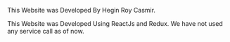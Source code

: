 This Website was Developed By Hegin Roy Casmir.

This Website was Developed Using ReactJs and Redux. We have not used any service call as of now.
